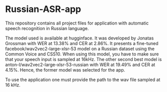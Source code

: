 # Russian-ASR-app
This repository contains all project files for application with automatic speech recognition in Russian language.

The model used is available at hugginface. It was developed by Jonatas Grossman with WER at 13.38% and CER at 2.86%. It presents a fine-tuned facebook/wav2vec2-large-xlsr-53 model on a Russian dataset using the Common Voice and CSS10. When using this model, you have to make sure that your speech input is sampled at 16kHz. The other second best model is anton-l/wav2vec2-large-xlsr-53-russian with WER at 19.49% and CER at 4.15%. Hence, the former model was selected for the app.

To use the application one must provide the path to the wav file sampled at 16 kHz.
